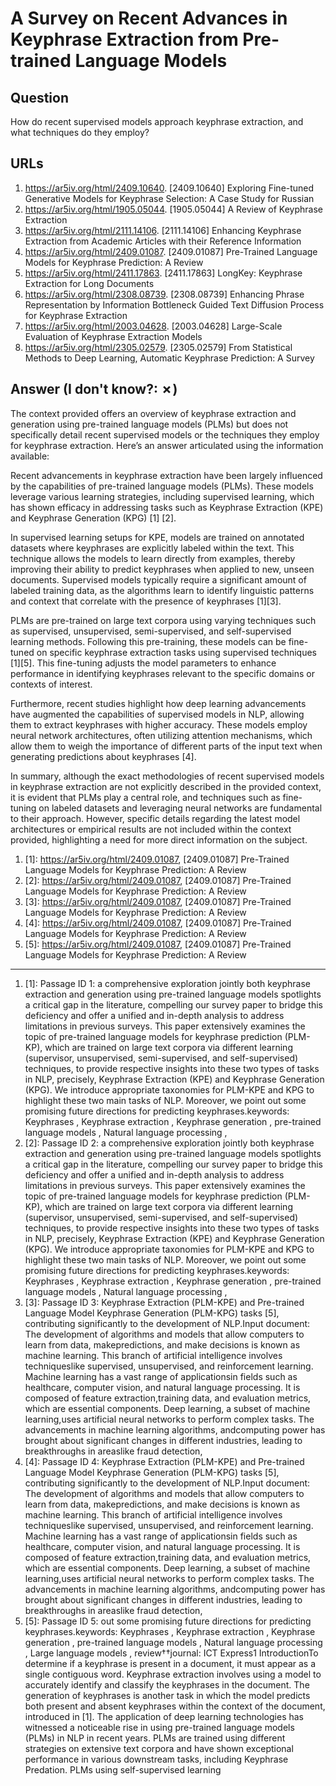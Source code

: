 # A Survey on Recent Advances in Keyphrase Extraction from Pre-trained Language Models

## Question

How do recent supervised models approach keyphrase extraction, and what techniques do they employ?

## URLs

1. https://ar5iv.org/html/2409.10640. [2409.10640] Exploring Fine-tuned Generative Models for Keyphrase Selection: A Case Study for Russian
2. https://ar5iv.org/html/1905.05044. [1905.05044] A Review of Keyphrase Extraction
3. https://ar5iv.org/html/2111.14106. [2111.14106] Enhancing Keyphrase Extraction from Academic Articles with their Reference Information
4. https://ar5iv.org/html/2409.01087. [2409.01087] Pre-Trained Language Models for Keyphrase Prediction: A Review
5. https://ar5iv.org/html/2411.17863. [2411.17863] LongKey: Keyphrase Extraction for Long Documents
6. https://ar5iv.org/html/2308.08739. [2308.08739] Enhancing Phrase Representation by Information Bottleneck Guided Text Diffusion Process for Keyphrase Extraction
7. https://ar5iv.org/html/2003.04628. [2003.04628] Large-Scale Evaluation of Keyphrase Extraction Models
8. https://ar5iv.org/html/2305.02579. [2305.02579] From Statistical Methods to Deep Learning, Automatic Keyphrase Prediction: A Survey

## Answer (I don't know?: ✗)

The context provided offers an overview of keyphrase extraction and generation using pre-trained language models (PLMs) but does not specifically detail recent supervised models or the techniques they employ for keyphrase extraction. Here’s an answer articulated using the information available:

Recent advancements in keyphrase extraction have been largely influenced by the capabilities of pre-trained language models (PLMs). These models leverage various learning strategies, including supervised learning, which has shown efficacy in addressing tasks such as Keyphrase Extraction (KPE) and Keyphrase Generation (KPG) [1] [2].

In supervised learning setups for KPE, models are trained on annotated datasets where keyphrases are explicitly labeled within the text. This technique allows the models to learn directly from examples, thereby improving their ability to predict keyphrases when applied to new, unseen documents. Supervised models typically require a significant amount of labeled training data, as the algorithms learn to identify linguistic patterns and context that correlate with the presence of keyphrases [1][3].

PLMs are pre-trained on large text corpora using varying techniques such as supervised, unsupervised, semi-supervised, and self-supervised learning methods. Following this pre-training, these models can be fine-tuned on specific keyphrase extraction tasks using supervised techniques [1][5]. This fine-tuning adjusts the model parameters to enhance performance in identifying keyphrases relevant to the specific domains or contexts of interest.

Furthermore, recent studies highlight how deep learning advancements have augmented the capabilities of supervised models in NLP, allowing them to extract keyphrases with higher accuracy. These models employ neural network architectures, often utilizing attention mechanisms, which allow them to weigh the importance of different parts of the input text when generating predictions about keyphrases [4].

In summary, although the exact methodologies of recent supervised models in keyphrase extraction are not explicitly described in the provided context, it is evident that PLMs play a central role, and techniques such as fine-tuning on labeled datasets and leveraging neural networks are fundamental to their approach. However, specific details regarding the latest model architectures or empirical results are not included within the context provided, highlighting a need for more direct information on the subject.

1. [1]:  https://ar5iv.org/html/2409.01087, [2409.01087] Pre-Trained Language Models for Keyphrase Prediction: A Review
2. [2]:  https://ar5iv.org/html/2409.01087, [2409.01087] Pre-Trained Language Models for Keyphrase Prediction: A Review
3. [3]:  https://ar5iv.org/html/2409.01087, [2409.01087] Pre-Trained Language Models for Keyphrase Prediction: A Review
4. [4]:  https://ar5iv.org/html/2409.01087, [2409.01087] Pre-Trained Language Models for Keyphrase Prediction: A Review
5. [5]:  https://ar5iv.org/html/2409.01087, [2409.01087] Pre-Trained Language Models for Keyphrase Prediction: A Review
---
1. [1]:  Passage ID 1: a comprehensive exploration jointly both keyphrase extraction and generation using pre-trained language models spotlights a critical gap in the literature, compelling our survey paper to bridge this deficiency and offer a unified and in-depth analysis to address limitations in previous surveys. This paper extensively examines the topic of pre-trained language models for keyphrase prediction (PLM-KP), which are trained on large text corpora via different learning (supervisor, unsupervised, semi-supervised, and self-supervised) techniques, to provide respective insights into these two types of tasks in NLP, precisely, Keyphrase Extraction (KPE) and Keyphrase Generation (KPG). We introduce appropriate taxonomies for PLM-KPE and KPG to highlight these two main tasks of NLP. Moreover, we point out some promising future directions for predicting keyphrases.keywords: Keyphrases , Keyphrase extraction , Keyphrase generation , pre-trained language models , Natural language processing ,
2. [2]:  Passage ID 2: a comprehensive exploration jointly both keyphrase extraction and generation using pre-trained language models spotlights a critical gap in the literature, compelling our survey paper to bridge this deficiency and offer a unified and in-depth analysis to address limitations in previous surveys. This paper extensively examines the topic of pre-trained language models for keyphrase prediction (PLM-KP), which are trained on large text corpora via different learning (supervisor, unsupervised, semi-supervised, and self-supervised) techniques, to provide respective insights into these two types of tasks in NLP, precisely, Keyphrase Extraction (KPE) and Keyphrase Generation (KPG). We introduce appropriate taxonomies for PLM-KPE and KPG to highlight these two main tasks of NLP. Moreover, we point out some promising future directions for predicting keyphrases.keywords: Keyphrases , Keyphrase extraction , Keyphrase generation , pre-trained language models , Natural language processing ,
3. [3]:  Passage ID 3: Keyphrase Extraction (PLM-KPE) and Pre-trained Language Model Keyphrase Generation (PLM-KPG) tasks [5], contributing significantly to the development of NLP.Input document: The development of algorithms and models that allow computers to learn from data, makepredictions, and make decisions is known as machine learning. This branch of artificial intelligence involves techniqueslike supervised, unsupervised, and reinforcement learning. Machine learning has a vast range of applicationsin fields such as healthcare, computer vision, and natural language processing. It is composed of feature extraction,training data, and evaluation metrics, which are essential components. Deep learning, a subset of machine learning,uses artificial neural networks to perform complex tasks. The advancements in machine learning algorithms, andcomputing power has brought about significant changes in different industries, leading to breakthroughs in areaslike fraud detection,
4. [4]:  Passage ID 4: Keyphrase Extraction (PLM-KPE) and Pre-trained Language Model Keyphrase Generation (PLM-KPG) tasks [5], contributing significantly to the development of NLP.Input document: The development of algorithms and models that allow computers to learn from data, makepredictions, and make decisions is known as machine learning. This branch of artificial intelligence involves techniqueslike supervised, unsupervised, and reinforcement learning. Machine learning has a vast range of applicationsin fields such as healthcare, computer vision, and natural language processing. It is composed of feature extraction,training data, and evaluation metrics, which are essential components. Deep learning, a subset of machine learning,uses artificial neural networks to perform complex tasks. The advancements in machine learning algorithms, andcomputing power has brought about significant changes in different industries, leading to breakthroughs in areaslike fraud detection,
5. [5]:  Passage ID 5: out some promising future directions for predicting keyphrases.keywords: Keyphrases , Keyphrase extraction , Keyphrase generation , pre-trained language models , Natural language processing , Large language models , review††journal: ICT Express1 IntroductionTo determine if a keyphrase is present in a document, it must appear as a single contiguous word. Keyphrase extraction involves using a model to accurately identify and classify the keyphrases in the document. The generation of keyphrases is another task in which the model predicts both present and absent keyphrases within the context of the document, introduced in [1]. The application of deep learning technologies has witnessed a noticeable rise in using pre-trained language models (PLMs) in NLP in recent years. PLMs are trained using different strategies on extensive text corpora and have shown exceptional performance in various downstream tasks, including Keyphrase Predation. PLMs using self-supervised learning